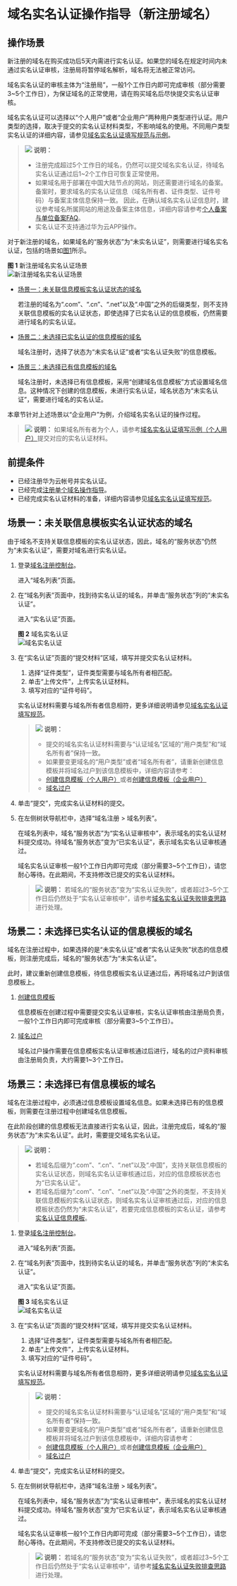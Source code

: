 # 域名实名认证操作指导（新注册域名）<a name="domain_ug_320004"></a>

## 操作场景<a name="zh-cn_topic_0193892080_section12791728139"></a>

新注册的域名在购买成功后5天内需进行实名认证。如果您的域名在规定时间内未通过实名认证审核，注册局将暂停域名解析，域名将无法被正常访问。

域名实名认证的审核主体为“注册局”，一般1个工作日内即可完成审核（部分需要3\~5个工作日），为保证域名的正常使用，请在购买域名后尽快提交实名认证审核。

域名实名认证可以选择以“个人用户”或者“企业用户”两种用户类型进行认证。用户类型的选择，取决于提交的实名认证材料类型，不影响域名的使用。不同用户类型实名认证的详细内容，请参见[域名实名认证填写规范与示例](域名实名认证填写规范与示例.md)。

>![](public_sys-resources/icon-note.gif) **说明：** 
>-   注册完成超过5个工作日的域名，仍然可以提交域名实名认证，待域名实名认证通过后1\~2个工作日可恢复正常使用。
>-   如果域名用于部署在中国大陆节点的网站，则还需要进行域名的备案。备案时，要求域名的实名认证信息（域名所有者、证件类型、证件号码）与备案主体信息保持一致。
>    因此，在确认域名实名认证信息时，建议参考域名所属网站的用途及备案主体信息，详细内容请参考[个人备案与单位备案FAQ](https://support.huaweicloud.com/icp_faq/icp_05_0136.html)。
>-   实名认证不支持通过华为云APP操作。

对于新注册的域名，如果域名的“服务状态”为“未实名认证”，则需要进行域名实名认证，包括的场景如[图1](#fig76677810418)所示。

**图 1**  新注册域名实名认证场景<a name="fig76677810418"></a>  
![](figures/新注册域名实名认证场景.png "新注册域名实名认证场景")

-   [场景一：未关联信息模板实名认证状态的域名](#section4400114016517)

    若注册的域名为“.com”、“.cn”、“.net”以及“.中国”之外的后缀类型，则不支持关联信息模板的实名认证状态，即使选择了已实名认证的信息模板，仍然需要进行域名的实名认证。

-   [场景二：未选择已实名认证的信息模板的域名](#section1467165812510)

    域名注册时，选择了状态为“未实名认证”或者“实名认证失败”的信息模板。

-   [场景三：未选择已有信息模板的域名](#section1819652115267)

    域名注册时，未选择已有信息模板，采用“创建域名信息模板”方式设置域名信息。这种情况下创建的信息模板，未进行实名认证，域名状态为“未实名认证”，需要进行域名的实名认证。


本章节针对上述场景以“企业用户”为例，介绍域名实名认证的操作过程。

>![](public_sys-resources/icon-note.gif) **说明：** 
>如果域名所有者为个人，请参考[域名实名认证填写示例（个人用户）](域名实名认证填写示例（个人用户）.md)提交对应的实名认证材料。

## 前提条件<a name="zh-cn_topic_0193892080_section728492932711"></a>

-   已经注册华为云帐号并实名认证。
-   已经完成[注册单个域名操作指导](注册单个域名操作指导.md)。
-   已经完成实名认证材料的准备，详细内容请参见[域名实名认证填写规范](域名实名认证填写规范.md)。

## 场景一：未关联信息模板实名认证状态的域名<a name="section4400114016517"></a>

由于域名不支持关联信息模板的实名认证状态，因此，域名的“服务状态”仍然为“未实名认证”，需要对域名进行实名认证。

1.  登录[域名注册控制台](https://console.huaweicloud.com/domain/?region=cn-north-4#/domain/list)。

    进入“域名列表”页面。

2.  在“域名列表”页面中，找到待实名认证的域名，并单击“服务状态”列的“未实名认证”。

    进入“实名认证”页面。

    **图 2**  域名实名认证<a name="fig127391728153817"></a>  
    ![](figures/域名实名认证.png "域名实名认证")

3.  在“实名认证”页面的“提交材料”区域，填写并提交实名认证材料。

    1.  选择“证件类型”，证件类型需要与域名所有者相匹配。
    2.  单击“上传文件”，上传实名认证材料。
    3.  填写对应的“证件号码”。

    实名认证材料需要与域名所有者信息相符，更多详细说明请参见[域名实名认证填写规范](域名实名认证填写规范.md)。

    >![](public_sys-resources/icon-note.gif) **说明：** 
    >-   提交的域名实名认证材料需要与“认证域名”区域的“用户类型”和“域名所有者”保持一致。
    >-   如果要变更域名的“用户类型”或者“域名所有者”，请重新创建信息模板并将域名过户到该信息模板中，详细内容请参考：
    >    -   [创建信息模板（个人用户）](创建信息模板（个人用户）.md)或者[创建信息模板（企业用户）](创建信息模板（企业用户）.md)
    >    -   [域名过户](域名过户.md)

4.  单击“提交”，完成实名认证材料的提交。
5.  在左侧树状导航栏中，选择“域名注册 \> 域名列表”。

    在域名列表中，域名“服务状态”为“实名认证审核中”，表示域名的实名认证材料提交成功。待域名“服务状态”变为“已实名认证”，表示域名实名认证审核通过。

    域名实名认证审核一般1个工作日内即可完成（部分需要3\~5个工作日），请您耐心等待。在此期间，不支持修改已提交的实名认证材料。

    >![](public_sys-resources/icon-note.gif) **说明：** 
    >若域名的“服务状态”变为“实名认证失败”，或者超过3\~5个工作日后仍然处于“实名认证审核中”，请参考[域名实名认证失败排查思路](https://support.huaweicloud.com/domain_faq/domain_faq_040304.html)进行处理。


## 场景二：未选择已实名认证的信息模板的域名<a name="section1467165812510"></a>

域名在注册过程中，如果选择的是“未实名认证”或者“实名认证失败”状态的信息模板，则注册完成后，域名的“服务状态”为“未实名认证”。

此时，建议重新创建信息模板，待信息模板实名认证通过后，再将域名过户到该信息模板上。

1.  [创建信息模板](创建信息模板（企业用户）.md)

    信息模板在创建过程中需要提交实名认证审核，实名认证审核由注册局负责，一般1个工作日内即可完成审核（部分需要3\~5个工作日）。

2.  [域名过户](域名过户.md)

    域名过户操作需要在信息模板实名认证审核通过后进行，域名的过户资料审核由注册局负责，大约需要1\~3个工作日。


## 场景三：未选择已有信息模板的域名<a name="section1819652115267"></a>

域名在注册过程中，必须通过信息模板设置域名信息。如果未选择已有的信息模板，则需要在注册过程中创建域名信息模板。

在此阶段创建的信息模板无法直接进行实名认证，因此，注册完成后，域名的“服务状态”为“未实名认证”。此时，需要提交域名实名认证。

>![](public_sys-resources/icon-note.gif) **说明：** 
>-   若域名后缀为“.com”、“.cn”、“.net”以及“.中国”，支持关联信息模板的实名认证状态，则域名实名认证审核通过后，对应的信息模板状态也为“已实名认证”。
>-   若域名后缀为“.com”、“.cn”、“.net”以及“.中国”之外的类型，不支持关联信息模板的实名认证状态，则域名实名认证审核通过后，对应的信息模板状态仍然为“未实名认证”，若要完成信息模板的实名认证，请参考[实名认证信息模板](实名认证信息模板.md)。

1.  登录[域名注册控制台](https://console.huaweicloud.com/domain/?region=cn-north-4#/domain/list)。

    进入“域名列表”页面。

2.  在“域名列表”页面中，找到待实名认证的域名，并单击“服务状态”列的“未实名认证”。

    进入“实名认证”页面。

    **图 3**  域名实名认证<a name="domain_ug_320004_fig127391728153817"></a>  
    ![](figures/域名实名认证.png "域名实名认证")

3.  在“实名认证”页面的“提交材料”区域，填写并提交实名认证材料。

    1.  选择“证件类型”，证件类型需要与域名所有者相匹配。
    2.  单击“上传文件”，上传实名认证材料。
    3.  填写对应的“证件号码”。

    实名认证材料需要与域名所有者信息相符，更多详细说明请参见[域名实名认证填写规范](域名实名认证填写规范.md)。

    >![](public_sys-resources/icon-note.gif) **说明：** 
    >-   提交的域名实名认证材料需要与“认证域名”区域的“用户类型”和“域名所有者”保持一致。
    >-   如果要变更域名的“用户类型”或者“域名所有者”，请重新创建信息模板并将域名过户到该信息模板中，详细内容请参考：
    >    -   [创建信息模板（个人用户）](创建信息模板（个人用户）.md)或者[创建信息模板（企业用户）](创建信息模板（企业用户）.md)
    >    -   [域名过户](域名过户.md)

4.  单击“提交”，完成实名认证材料的提交。
5.  在左侧树状导航栏中，选择“域名注册 \> 域名列表”。

    在域名列表中，域名“服务状态”为“实名认证审核中”，表示域名的实名认证材料提交成功。待域名“服务状态”变为“已实名认证”，表示域名实名认证审核通过。

    域名实名认证审核一般1个工作日内即可完成（部分需要3\~5个工作日），请您耐心等待。在此期间，不支持修改已提交的实名认证材料。

    >![](public_sys-resources/icon-note.gif) **说明：** 
    >若域名的“服务状态”变为“实名认证失败”，或者超过3\~5个工作日后仍然处于“实名认证审核中”，请参考[域名实名认证失败排查思路](https://support.huaweicloud.com/domain_faq/domain_faq_040304.html)进行处理。


